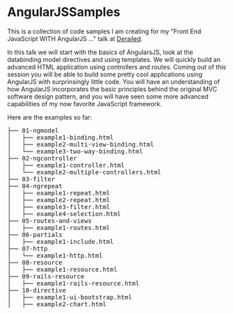AngularJSSamples
================

This is a collection of code samples I am creating for my "Front End JavaScript WITH AngularJS ..." talk at [Derailed](http://www.meetup.com/DeRailed/).

In this talk we will start with the basics of AngularsJS, look at the databinding model directives and using templates. We will quickly build an advanced HTML application using controllers and routes. Coming out of this session you will be able to build some pretty cool applications using AngularJS with surprinsingly little code. You will have an understanding of how AngularJS incorporates the basic principles behind the original MVC software design pattern, and you will have seen some more advanced capabilities of my now favorite JavaScript framework.

Here are the examples so far:

<pre>
├── 01-ngmodel
│   ├── example1-binding.html
│   ├── example2-multi-view-binding.html
│   └── example3-two-way-binding.html
├── 02-ngcontroller
│   ├── example1-controller.html
│   └── example2-multiple-controllers.html
├── 03-filter
├── 04-ngrepeat
│   ├── example1-repeat.html
│   ├── example2-repeat.html
│   ├── example3-filter.html
│   ├── example4-selection.html
├── 05-routes-and-views
│   ├── example1-routes.html
├── 06-partials
│   ├── example1-include.html
├── 07-http
│   └── example1-http.html
├── 08-resource
│   ├── example1-resource.html
├── 09-rails-resource
│   ├── example1-rails-resource.html
├── 10-directive
│   ├── example1-ui-bootstrap.html
│   ├── example2-chart.html
</pre>